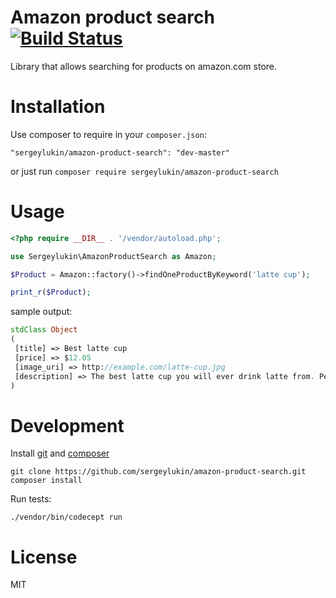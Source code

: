 # Amazon product search [![Build Status](https://travis-ci.org/sergeylukin/amazon-product-search.png?branch=master)](https://travis-ci.org/sergeylukin/amazon-product-search)

Library that allows searching for products on amazon.com store.

# Installation

Use composer to require in your `composer.json`:

```
"sergeylukin/amazon-product-search": "dev-master"
```

or just run `composer require sergeylukin/amazon-product-search`

# Usage

```php
<?php require __DIR__ . '/vendor/autoload.php';

use Sergeylukin\AmazonProductSearch as Amazon;

$Product = Amazon::factory()->findOneProductByKeyword('latte cup');

print_r($Product);
```

sample output:

```php
stdClass Object
(
 [title] => Best latte cup
 [price] => $12.05
 [image_uri] => http://example.com/latte-cup.jpg
 [description] => The best latte cup you will ever drink latte from. Period.
)
```

# Development

Install [git](http://git-scm.com) and [composer](http://getcomposer.org)

```
git clone https://github.com/sergeylukin/amazon-product-search.git
composer install
```

Run tests:

```
./vendor/bin/codecept run
```

# License

MIT
